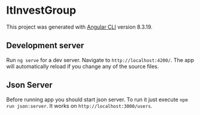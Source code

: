 # ItInvestGroup

This project was generated with [Angular CLI](https://github.com/angular/angular-cli) version 8.3.19.

## Development server

Run `ng serve` for a dev server. Navigate to `http://localhost:4200/`. The app will automatically reload if you change any of the source files.

## Json Server

Before running app you should start json server.
To run it just execute `npm run json:server`.
It works on `http://localhost:3000/users`.

